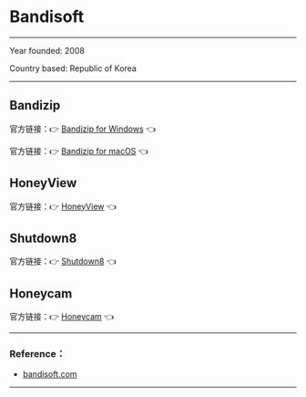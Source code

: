# Bandisoft

---

Year founded: 2008

Country based: Republic of Korea

---

## Bandizip

官方链接：👉 [Bandizip for Windows](
https://www.bandisoft.com/bandizip/
) 👈

官方链接：👉 [Bandizip for macOS](
https://www.bandisoft.com/bandizip.mac/
) 👈

## HoneyView

官方链接：👉 [HoneyView](
https://www.bandisoft.com/honeyview/
) 👈

## Shutdown8

官方链接：👉 [Shutdown8](
https://www.bandisoft.com/shutdown8/
) 👈

## Honeycam

官方链接：👉 [Honeycam](
https://www.bandisoft.com/honeycam/
) 👈




---

### Reference：

- [bandisoft.com](bandisoft.com/about/)

---










